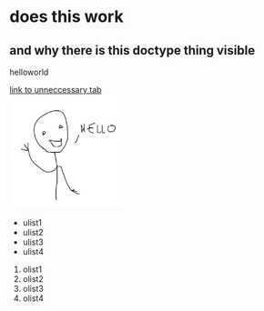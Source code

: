 <!DOCTYPE html>
<html>
  <body>
   <h1>does this work
     </h1>
    <h2> and why there is this doctype thing visible
    </h2>
   <p> helloworld
     </p>
    <a href="" target ="_blank"> link to unneccessary tab </a><br>
    <img src="nimetön.png" alt="hello" width="200" height="200"><br>
    <ul>
      <li> ulist1 </li>
      <li> ulist2 </li>
      <li> ulist3 </li>
      <li> ulist4 </li>
    </ul>
    <ol>
      <li> olist1 </li>
      <li> olist2 </li>
      <li> olist3 </li>
      <li> olist4 </li>
    </ol>
 </body>
</html>
